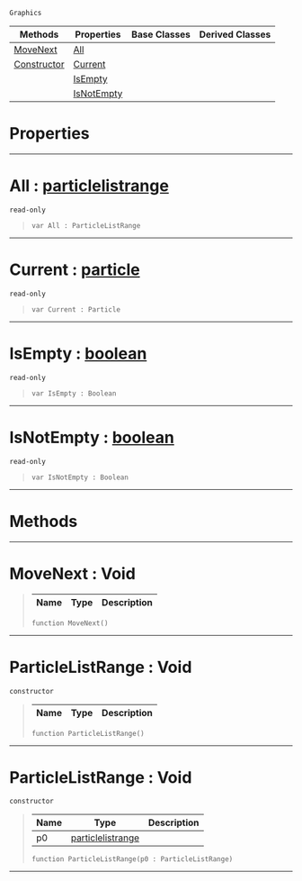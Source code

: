  `Graphics`

|Methods|Properties|Base Classes|Derived Classes|
|---|---|---|---|
|[ MoveNext](https://github.com/ZilchEngine/ZilchDocs/blob/master/code_reference/class_reference/particlelistrange.md#movenext-void)|[ All](https://github.com/ZilchEngine/ZilchDocs/blob/master/code_reference/class_reference/particlelistrange.md#all-zilch-engine-document)| | |
|[ Constructor](https://github.com/ZilchEngine/ZilchDocs/blob/master/code_reference/class_reference/particlelistrange.md#particlelistrange-void)|[ Current](https://github.com/ZilchEngine/ZilchDocs/blob/master/code_reference/class_reference/particlelistrange.md#current-zilch-engine-docu)| | |
| |[ IsEmpty](https://github.com/ZilchEngine/ZilchDocs/blob/master/code_reference/class_reference/particlelistrange.md#isempty-zilch-engine-docu)| | |
| |[ IsNotEmpty](https://github.com/ZilchEngine/ZilchDocs/blob/master/code_reference/class_reference/particlelistrange.md#isnotempty-zilch-engine-d)| | |


 #  Properties


---  
 #  All : [particlelistrange](https://github.com/ZilchEngine/ZilchDocs/blob/master/code_reference/class_reference/particlelistrange.md)

 `read-only`

> 
> ``` lang=cpp, name=Nada
> var All : ParticleListRange


---  
 #  Current : [particle](https://github.com/ZilchEngine/ZilchDocs/blob/master/code_reference/class_reference/particle.md)

 `read-only`

> 
> ``` lang=cpp, name=Nada
> var Current : Particle


---  
 #  IsEmpty : [boolean](https://github.com/ZilchEngine/ZilchDocs/blob/master/code_reference/nada_base_types/boolean.md)

 `read-only`

> 
> ``` lang=cpp, name=Nada
> var IsEmpty : Boolean


---  
 #  IsNotEmpty : [boolean](https://github.com/ZilchEngine/ZilchDocs/blob/master/code_reference/nada_base_types/boolean.md)

 `read-only`

> 
> ``` lang=cpp, name=Nada
> var IsNotEmpty : Boolean


---  
 #  Methods


---  
 #  MoveNext : Void

> 
> |Name|Type|Description|
> |---|---|---|
> ``` lang=cpp, name=Nada
> function MoveNext()
> ``` 


---  
 #  ParticleListRange : Void

 `constructor`

> 
> |Name|Type|Description|
> |---|---|---|
> ``` lang=cpp, name=Nada
> function ParticleListRange()
> ``` 


---  
 #  ParticleListRange : Void

 `constructor`

> 
> |Name|Type|Description|
> |---|---|---|
> |p0|[particlelistrange](https://github.com/ZilchEngine/ZilchDocs/blob/master/code_reference/class_reference/particlelistrange.md)| |
> ``` lang=cpp, name=Nada
> function ParticleListRange(p0 : ParticleListRange)
> ``` 


---  
 

 